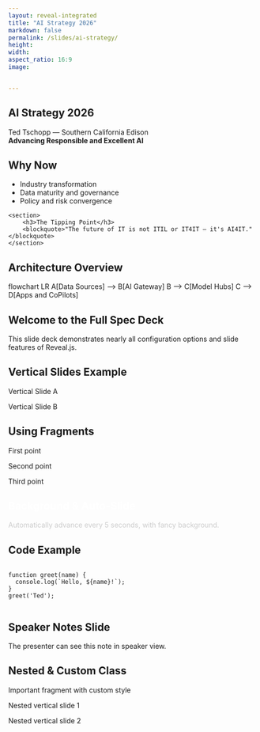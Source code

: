 ```yaml
---
layout: reveal-integrated
title: "AI Strategy 2026"
markdown: false
permalink: /slides/ai-strategy/
height:
width:
aspect_ratio: 16:9
image:


---
```


<section>
    <h1>AI Strategy 2026</h1>
    <p>Ted Tschopp — Southern California Edison<br>
    <strong>Advancing Responsible and Excellent AI</strong></p>
</section>

<section>
    <h2>Why Now</h2>
    <ul>
        <li>Industry transformation</li>
        <li>Data maturity and governance</li>
        <li>Policy and risk convergence</li>
    </ul>
    
    <section>
        <h3>The Tipping Point</h3>
        <blockquote>"The future of IT is not ITIL or IT4IT — it's AI4IT."</blockquote>
    </section>
</section>

<section>
    <h2>Architecture Overview</h2>
    <div class="mermaid">
flowchart LR
    A[Data Sources] --> B[AI Gateway]
    B --> C[Model Hubs]
    C --> D[Apps and CoPilots]
    </div>
</section>

<!-- Simple horizontal slide -->
<section>
    <h2>Welcome to the Full Spec Deck</h2>
    <p>This slide deck demonstrates nearly all configuration options and slide features of Reveal.js.</p>
</section>

<!-- Vertical sub-slides -->
<section>
    <h2>Vertical Slides Example</h2>
    <section>
        <p>Vertical Slide A</p>
    </section>
    <section>
        <p>Vertical Slide B</p>
    </section>
</section>

<!-- Fragments -->
<section>
    <h2>Using Fragments</h2>
    <p class="fragment">First point</p>
    <p class="fragment">Second point</p>
    <p class="fragment">Third point</p>
</section>

<!-- Background & auto-slide -->
<section data-background-color="#222" data-autoslide="5000" data-auto-animate>
    <h2 style="color:#fff;">Background & Auto-Slide</h2>
    <p style="color:#ccc;">Automatically advance every 5 seconds, with fancy background.</p>
</section>

<!-- Code with syntax highlight -->
<section>
    <h2>Code Example</h2>
    <pre><code class="language-javascript">
function greet(name) {
  console.log(`Hello, ${name}!`);
}
greet('Ted');
          </code></pre>
</section>

<!-- Speaker notes -->
<section data-notes="These are speaker notes for this slide.">
    <h2>Speaker Notes Slide</h2>
    <p>The presenter can see this note in speaker view.</p>
</section>

<!-- Nested vertical + fragments + custom class -->
<section>
    <h2>Nested & Custom Class</h2>
    <p class="fragment custom-class">Important fragment with custom style</p>
    <section>
        <p>Nested vertical slide 1</p>
    </section>
    <section>
        <p>Nested vertical slide 2</p>
    </section>
</section>


